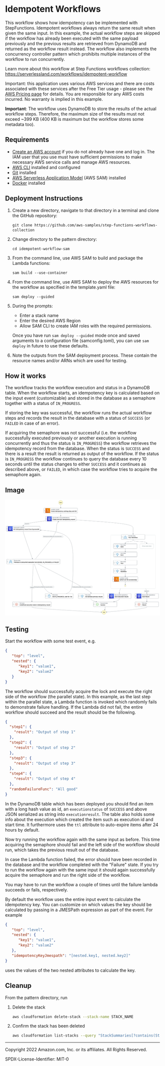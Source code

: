 # Idempotent Workflows

This workflow shows how idempotency can be implemented with StepFunctions. Idempotent workflows always return the same result
when given the same input. In this example, the actual workflow steps are skipped if the workflow has already been executed
with the same payload previously and the previous results are retrieved from DynamoDB and returned as the workflow result instead.
The workflow also implements the concurrency controller pattern which prohibits multiple instances of the workflow to
run concurrently.

Learn more about this workflow at Step Functions workflows collection: https://serverlessland.com/workflows/idempotent-workflow

Important: this application uses various AWS services and there are costs associated with these services after the Free Tier usage - please see the [AWS Pricing page](https://aws.amazon.com/pricing/) for details. You are responsible for any AWS costs incurred. No warranty is implied in this example.

**Important**: The workflow uses DynamoDB to store the results of the actual workflow steps. Therefore, the maximum
size of the results must not exceed ~399 KB (400 KB is maximum but the workflow stores some metadata too).

## Requirements

* [Create an AWS account](https://portal.aws.amazon.com/gp/aws/developer/registration/index.html) if you do not already have one and log in. The IAM user that you use must have sufficient permissions to make necessary AWS service calls and manage AWS resources.
* [AWS CLI](https://docs.aws.amazon.com/cli/latest/userguide/install-cliv2.html) installed and configured
* [Git](https://git-scm.com/book/en/v2/Getting-Started-Installing-Git) installed
* [AWS Serverless Application Model](https://docs.aws.amazon.com/serverless-application-model/latest/developerguide/serverless-sam-cli-install.html) (AWS SAM) installed
* [Docker](https://docs.docker.com/get-docker/) installed

## Deployment Instructions

1. Create a new directory, navigate to that directory in a terminal and clone the GitHub repository:
    ``` 
    git clone https://github.com/aws-samples/step-functions-workflows-collection
    ```
2. Change directory to the pattern directory:
    ```
    cd idempotent-workflow-sam
    ```
3. From the command line, use AWS SAM to build and package the Lambda functions:
    ```
    sam build --use-container
    ```
3. From the command line, use AWS SAM to deploy the AWS resources for the workflow as specified in the template.yaml file:
    ```
    sam deploy --guided
    ```
4. During the prompts:
   * Enter a stack name
   * Enter the desired AWS Region
   * Allow SAM CLI to create IAM roles with the required permissions.

   Once you have run `sam deploy --guided` mode once and saved arguments to a configuration file (samconfig.toml), you can use `sam deploy` in future to use these defaults.

5. Note the outputs from the SAM deployment process. These contain the resource names and/or ARNs which are used for testing.

## How it works

The workflow tracks the workflow execution and status in a DynamoDB table. When the workflow starts,
an idempotency key is calculated based on the input event (customizable) and stored in the database as a semaphore
together with a status of `IN_PROGRESS`.

If storing the key was successful, the workflow runs the actual workflow
steps and records the result in the database with a status of `SUCCESS` (or `FAILED` in case of an error).

If acquiring the semaphore was not successful (i.e. the workflow successfully executed previously or another execution is
running concurrently and thus the status is `IN_PROGRESS`) the workflow retrieves the idempotency record from the database.
When the status is `SUCCESS` and there is a result the result is returned as output of the workflow. If the status is `IN_PROGRESS`
the workflow continues to query the database every 10 seconds until the status changes to either `SUCCESS` and it
continues as described above, or `FAILED`, in which case the workflow tries to acquire the semaphore again.

## Image
![image](./resources/statemachine.png)

## Testing

Start the workflow with some test event, e.g.
```json
{
   "top": "level",
   "nested": {
      "key1": "value1",
      "key2": "value2"
   }
} 
```

The workflow should successfully acquire the lock and execute the right side of the workflow (the parallel state). In
this example, as the last step within the parallel state, a Lambda function is invoked which randomly fails to demonstrate
failure handling. If the Lambda did not fail, the entire workflow should succeed and the result should be the following.
```json
{
  "step1": {
    "result": "Output of step 1"
  },
  "step2": {
    "result": "Output of step 2"
  },
  "step3": {
    "result": "Output of step 3"
  },
  "step4": {
    "result": "Output of step 4"
  },
  "randomFailureFunc": "All good"
}
```

In the DynamoDB table which has been deployed you should find an item with a long hash value as id, an `executionstatus` of
`SUCCESS` and above JSON serialized as string into `executionresult`. The table also holds some info about the execution
which created the item such as execution id and start time. It furthermore uses the `ttl` attribute to auto-expire items
after 24 hours by default.

Now try running the workflow again with the same input as before. This time acquiring the semaphore should fail and the
left side of the workflow should run, which takes the previous result out of the database.

In case the Lambda function failed, the error should have been recorded in the database and the workflow completed with the
"Failure" state. If you try to run the workflow again with the same input it should again successfully acquire the semaphore
and run the right side of the workflow.

You may have to run the workflow a couple of times until the failure lambda succeeds or fails, respectively.

By default the workflow uses the entire input event to calculate the idempotency key. You can customize on which values
the key should be calculated by passing in a JMESPath expression as part of the event. For example
```json
{
   "top": "level",
   "nested": {
      "key1": "value1",
      "key2": "value2"
   },
   "idempotencyKeyJmespath": "[nested.key1, nested.key2]"
} 
```
uses the values of the two nested attributes to calculate the key.


## Cleanup

From the pattern directory, run

1. Delete the stack
    ```bash
    aws cloudformation delete-stack --stack-name STACK_NAME
    ```
1. Confirm the stack has been deleted
    ```bash
    aws cloudformation list-stacks --query "StackSummaries[?contains(StackName,'STACK_NAME')].StackStatus"
    ```

----
Copyright 2022 Amazon.com, Inc. or its affiliates. All Rights Reserved.

SPDX-License-Identifier: MIT-0
